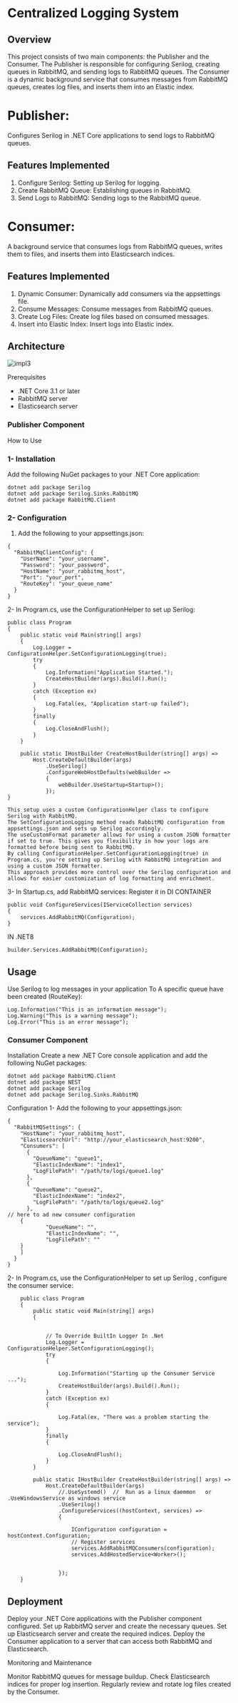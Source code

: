 # Centralized Logging System
## Overview
This project consists of two main components: the Publisher and the Consumer. The Publisher is responsible for configuring Serilog, creating queues in RabbitMQ, and sending logs to RabbitMQ queues. The Consumer is a dynamic background service that consumes messages from RabbitMQ queues, creates log files, and inserts them into an Elastic index.

# Publisher:
 Configures Serilog in .NET Core applications to send logs to RabbitMQ queues.
## Features Implemented
  1. Configure Serilog: Setting up Serilog for logging.
  2. Create RabbitMQ Queue: Establishing queues in RabbitMQ.
  3. Send Logs to RabbitMQ: Sending logs to the RabbitMQ queue.

# Consumer:
A background service that consumes logs from RabbitMQ queues, writes them to files, and inserts them into Elasticsearch indices.
## Features Implemented
 1. Dynamic Consumer: Dynamically add consumers via the appsettings file.
 2. Consume Messages: Consume messages from RabbitMQ queues.
 3. Create Log Files: Create log files based on consumed messages.
 4. Insert into Elastic Index: Insert logs into Elastic index.

## Architecture
![impl3](https://github.com/khaledibrahim1015/Queuing-Logger/assets/91853322/cb5d5e98-e68f-4e90-9ba0-8b007f54cd14)


Prerequisites
- .NET Core 3.1 or later
- RabbitMQ server
- Elasticsearch server

### Publisher Component
How to Use
### 1- Installation
Add the following NuGet packages to your .NET Core application:
``` 
dotnet add package Serilog
dotnet add package Serilog.Sinks.RabbitMQ
dotnet add package RabbitMQ.Client
```
### 2- Configuration

1. Add the following to your appsettings.json:
```
{
  "RabbitMqClientConfig": {
    "UserName": "your_username",
    "Password": "your_password",
    "HostName": "your_rabbitmq_host",
    "Port": "your_port",
    "RouteKey": "your_queue_name"
  }
}
```
2- In Program.cs, use the ConfigurationHelper to set up Serilog:
```
public class Program
{
    public static void Main(string[] args)
    {
        Log.Logger = ConfigurationHelper.SetConfigurationLogging(true);
        try
        {
            Log.Information("Application Started.");
            CreateHostBuilder(args).Build().Run();
        }
        catch (Exception ex)
        {
            Log.Fatal(ex, "Application start-up failed");
        }
        finally
        {
            Log.CloseAndFlush();
        }
    }

    public static IHostBuilder CreateHostBuilder(string[] args) =>
        Host.CreateDefaultBuilder(args)
            .UseSerilog()
            .ConfigureWebHostDefaults(webBuilder =>
            {
                webBuilder.UseStartup<Startup>();
            });
}
```

```
This setup uses a custom ConfigurationHelper class to configure Serilog with RabbitMQ.
The SetConfigurationLogging method reads RabbitMQ configuration from appsettings.json and sets up Serilog accordingly.
The useCustomFormat parameter allows for using a custom JSON formatter if set to true. This gives you flexibility in how your logs are formatted before being sent to RabbitMQ.
By calling ConfigurationHelper.SetConfigurationLogging(true) in Program.cs, you're setting up Serilog with RabbitMQ integration and using a custom JSON formatter.
This approach provides more control over the Serilog configuration and allows for easier customization of log formatting and enrichment.

```

3- In Startup.cs, add RabbitMQ services:
Register it in DI CONTAINER 
```
public void ConfigureServices(IServiceCollection services)
{
    services.AddRabbitMQ(Configuration);
}
```
IN .NET8
```
builder.Services.AddRabbitMQ(Configuration);
```
## Usage
Use Serilog to log messages in your application To A specific queue have been created (RouteKey):
```
Log.Information("This is an information message");
Log.Warning("This is a warning message");
Log.Error("This is an error message");
```

### Consumer Component
Installation
Create a new .NET Core console application and add the following NuGet packages:

```
dotnet add package RabbitMQ.Client
dotnet add package NEST
dotnet add package Serilog
dotnet add package Serilog.Sinks.RabbitMQ
```
Configuration
1- Add the following to your appsettings.json:
```
{
  "RabbitMQSettings": {
    "HostName": "your_rabbitmq_host",
    "ElasticsearchUrl": "http://your_elasticsearch_host:9200",
    "Consumers": [
      {
        "QueueName": "queue1",
        "ElasticIndexName": "index1",
        "LogFilePath": "/path/to/logs/queue1.log"
      },
      {
        "QueueName": "queue2",
        "ElasticIndexName": "index2",
        "LogFilePath": "/path/to/logs/queue2.log"
      },
// here to ad new consumer configuration
    {
            "QueueName": "",
            "ElasticIndexName": "",
            "LogFilePath": ""
    }
    ]
  }
}
```

2- In Program.cs, use the ConfigurationHelper to set up Serilog , configure the consumer service:
```
    public class Program
    {
        public static void Main(string[] args)
        {


            // To Override BuiltIn Logger In .Net 
            Log.Logger = ConfigurationHelper.SetConfigurationLogging();
            try
            {

                Log.Information("Starting up the Consumer Service ...");
                CreateHostBuilder(args).Build().Run();
            }
            catch (Exception ex)
            {

                Log.Fatal(ex, "There was a problem starting the service");
            }
            finally
            {

                Log.CloseAndFlush();
            }
        }

        public static IHostBuilder CreateHostBuilder(string[] args) =>
            Host.CreateDefaultBuilder(args)
                //.UseSystemd()  //  Run as a linux daemmon   or .UseWindowsService as windows service 
                .UseSerilog()
                .ConfigureServices((hostContext, services) =>
                {

                    IConfiguration configuration = hostContext.Configuration;
                    // Register services 
                    services.AddRabbitMQConsumers(configuration);
                    services.AddHostedService<Worker>();


                });
    }

```

## Deployment

Deploy your .NET Core applications with the Publisher component configured.
Set up RabbitMQ server and create the necessary queues.
Set up Elasticsearch server and create the required indices.
Deploy the Consumer application to a server that can access both RabbitMQ and Elasticsearch.

Monitoring and Maintenance

Monitor RabbitMQ queues for message buildup.
Check Elasticsearch indices for proper log insertion.
Regularly review and rotate log files created by the Consumer.









